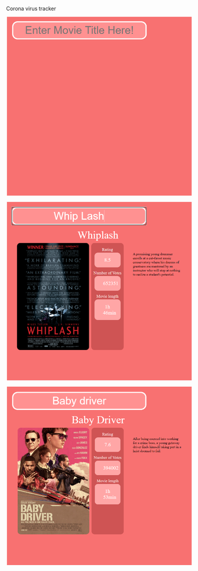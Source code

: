Corona virus tracker

<p align="center">
  <img src="mymovie1.PNG" width="500" title="hover text">
</p>
<p align="center">
  <img src="mymovie2.PNG" width="500" title="hover text">
</p>
<p align="center">
  <img src="mymovie3.PNG" width="500" title="hover text">
</p>
